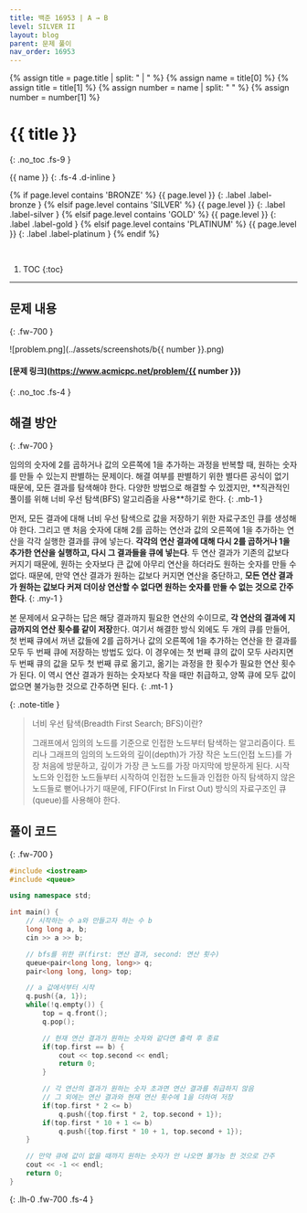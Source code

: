 ```yaml
---
title: 백준 16953 | A → B
level: SILVER II
layout: blog
parent: 문제 풀이
nav_order: 16953
---
```

{% assign title = page.title | split: " | " %}
{% assign name = title[0] %}
{% assign title = title[1] %}
{% assign number = name | split: " " %}
{% assign number = number[1] %}

# **{{ title }}**
{: .no_toc .fs-9 }

{{ name }}
{: .fs-4 .d-inline }

{% if page.level contains 'BRONZE' %}
{{ page.level }}
{: .label .label-bronze }
{% elsif page.level contains 'SILVER' %}
{{ page.level }}
{: .label .label-silver }
{% elsif page.level contains 'GOLD' %}
{{ page.level }}
{: .label .label-gold }
{% elsif page.level contains 'PLATINUM' %}
{{ page.level }}
{: .label .label-platinum }
{% endif %}

<br/>

1. TOC
{:toc}

---

## 문제 내용
{: .fw-700 }

![problem.png](../assets/screenshots/b{{ number }}.png)

#### [문제 링크](https://www.acmicpc.net/problem/{{ number }})
{: .no_toc .fs-4 }

## 해결 방안
{: .fw-700 }

<div class="code-example" markdown="1">
임의의 숫자에 2를 곱하거나 값의 오른쪽에 1을 추가하는 과정을 반복할 때, 원하는 숫자를 만들 수 있는지 판별하는 문제이다.
해결 여부를 판별하기 위한 별다른 공식이 없기 때문에, 모든 결과를 탐색해야 한다.
다양한 방법으로 해결할 수 있겠지만, **직관적인 풀이를 위해 너비 우선 탐색(BFS) 알고리즘을 사용**하기로 한다.
{: .mb-1 }

먼저, 모든 결과에 대해 너비 우선 탐색으로 값을 저장하기 위한 자료구조인 큐를 생성해야 한다.
그리고 맨 처음 숫자에 대해 2를 곱하는 연산과 값의 오른쪽에 1을 추가하는 연산을 각각 실행한 결과를 큐에 넣는다.
**각각의 연산 결과에 대해 다시 2를 곱하거나 1을 추가한 연산을 실행하고, 다시 그 결과들을 큐에 넣는다**.
두 연산 결과가 기존의 값보다 커지기 때문에, 원하는 숫자보다 큰 값에 아무리 연산을 하더라도 원하는 숫자를 만들 수 없다.
때문에, 만약 연산 결과가 원하는 값보다 커지면 연산을 중단하고,
**모든 연산 결과가 원하는 값보다 커져 더이상 연산할 수 없다면 원하는 숫자를 만들 수 없는 것으로 간주한다**.
{: .my-1 }

본 문제에서 요구하는 답은 해당 결과까지 필요한 연산의 수이므로, **각 연산의 결과에 지금까지의 연산 횟수를 같이 저장**한다.
여기서 해결한 방식 외에도 두 개의 큐를 만들어,
첫 번째 큐에서 꺼낸 값들에 2를 곱하거나 값의 오른쪽에 1을 추가하는 연산을 한 결과를 모두 두 번째 큐에 저장하는 방법도 있다.
이 경우에는 첫 번째 큐의 값이 모두 사라지면 두 번째 큐의 값을 모두 첫 번째 큐로 옮기고, 옮기는 과정을 한 횟수가 필요한 연산 횟수가 된다.
이 역시 연산 결과가 원하는 숫자보다 작을 때만 취급하고, 양쪽 큐에 모두 값이 없으면 불가능한 것으로 간주하면 된다.
{: .mt-1 }

{: .note-title }
> 너비 우선 탐색(Breadth First Search; BFS)이란?
>
> 그래프에서 임의의 노드를 기준으로 인접한 노드부터 탐색하는 알고리즘이다.
> 트리나 그래프의 임의의 노드와의 깊이(depth)가 가장 작은 노드(인접 노드)를 가장 처음에 방문하고,
> 깊이가 가장 큰 노드를 가장 마지막에 방문하게 된다.
> 시작 노드와 인접한 노드들부터 시작하여 인접한 노드들과 인접한 아직 탐색하지 않은 노드들로 뻗어나가기 때문에,
> FIFO(First In First Out) 방식의 자료구조인 큐(queue)를 사용해야 한다.
</div>

## 풀이 코드
{: .fw-700 }

```cpp
#include <iostream>
#include <queue>

using namespace std;

int main() {
    // 시작하는 수 a와 만들고자 하는 수 b
    long long a, b;
    cin >> a >> b;

    // bfs를 위한 큐(first: 연산 결과, second: 연산 횟수)
    queue<pair<long long, long>> q;
    pair<long long, long> top;

    // a 값에서부터 시작
    q.push({a, 1});
    while(!q.empty()) {
        top = q.front();
        q.pop();

        // 현재 연산 결과가 원하는 숫자와 같다면 출력 후 종료
        if(top.first == b) {
            cout << top.second << endl;
            return 0;
        }

        // 각 연산의 결과가 원하는 숫자 초과면 연산 결과를 취급하지 않음
        // 그 외에는 연산 결과와 현재 연산 횟수에 1을 더하여 저장
        if(top.first * 2 <= b)
            q.push({top.first * 2, top.second + 1});
        if(top.first * 10 + 1 <= b)
            q.push({top.first * 10 + 1, top.second + 1});
    }

    // 만약 큐에 값이 없을 때까지 원하는 숫자가 안 나오면 불가능 한 것으로 간주
    cout << -1 << endl;
    return 0;
}
```
{: .lh-0 .fw-700 .fs-4 }